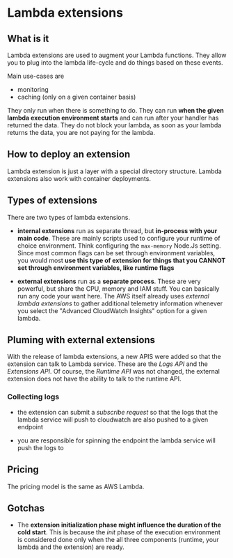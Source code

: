 # Lambda extensions

## What is it

Lambda extensions are used to augment your Lambda functions. They allow you to plug into the lambda life-cycle
and do things based on these events.

Main use-cases are

- monitoring
- caching (only on a given container basis)

They only run when there is something to do. They can run **when the given lambda execution environment starts** and can run after your handler has returned the data.
They do not block your lambda, as soon as your lambda returns the data, you are not paying for the lambda.

## How to deploy an extension

Lambda extension is just a layer with a special directory structure.
Lambda extensions also work with container deployments.

## Types of extensions

There are two types of lambda extensions.

- **internal extensions** run as separate thread, but **in-process with your main code**.
  These are mainly scripts used to configure your runtime of choice environment. Think configuring the `max-memory` Node.Js setting.
  Since most common flags can be set through environment variables, you would most **use this type of extension for things that you CANNOT set through environment variables, like runtime flags**

- **external extensions** run as a **separate process**. These are very powerful, but share the CPU, memory and IAM stuff.
  You can basically run any code your want here. The AWS itself already uses _external lambda extensions_ to gather additional telemetry information whenever you select the "Advanced CloudWatch Insights" option for a given lambda.

## Pluming with external extensions

With the release of lambda extensions, a new APIS were added so that the extension can talk to Lambda service.
These are the _Logs API_ and the _Extensions API_. Of course, the _Runtime API_ was not changed, the external extension does not have the ability to talk to the runtime API.

### Collecting logs

- the extension can submit a _subscribe request_ so that the logs that the lambda service will push to cloudwatch are also pushed to a given endpoint

- you are responsible for spinning the endpoint the lambda service will push the logs to

## Pricing

The pricing model is the same as AWS Lambda.

## Gotchas

- The **extension initialization phase might influence the duration of the cold start**. This is because the _init_ phase of the execution environment is considered done only when the all three components (runtime, your lambda and the extension) are ready.
